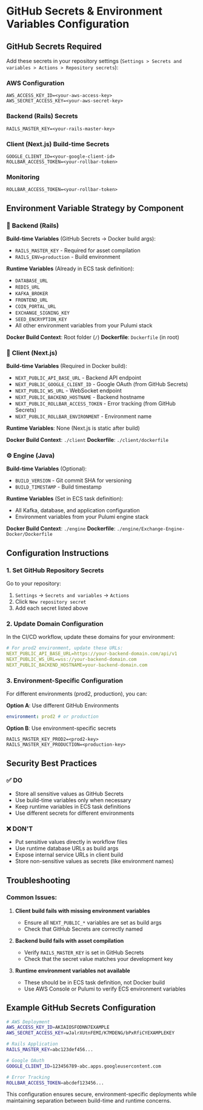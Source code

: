 # GitHub Secrets & Environment Variables Configuration

## GitHub Secrets Required

Add these secrets in your repository settings (`Settings > Secrets and variables > Actions > Repository secrets`):

### **AWS Configuration**

```
AWS_ACCESS_KEY_ID=<your-aws-access-key>
AWS_SECRET_ACCESS_KEY=<your-aws-secret-key>
```

### **Backend (Rails) Secrets**

```
RAILS_MASTER_KEY=<your-rails-master-key>
```

### **Client (Next.js) Build-time Secrets**

```
GOOGLE_CLIENT_ID=<your-google-client-id>
ROLLBAR_ACCESS_TOKEN=<your-rollbar-token>
```

### **Monitoring**

```
ROLLBAR_ACCESS_TOKEN=<your-rollbar-token>
```

## Environment Variable Strategy by Component

### 🚀 **Backend (Rails)**

**Build-time Variables** (GitHub Secrets → Docker build args):

- `RAILS_MASTER_KEY` - Required for asset compilation
- `RAILS_ENV=production` - Build environment

**Runtime Variables** (Already in ECS task definition):

- `DATABASE_URL`
- `REDIS_URL`
- `KAFKA_BROKER`
- `FRONTEND_URL`
- `COIN_PORTAL_URL`
- `EXCHANGE_SIGNING_KEY`
- `SEED_ENCRYPTION_KEY`
- All other environment variables from your Pulumi stack

**Docker Build Context**: Root folder (`/`)
**Dockerfile**: `Dockerfile` (in root)

### 🎨 **Client (Next.js)**

**Build-time Variables** (Required in Docker build):

- `NEXT_PUBLIC_API_BASE_URL` - Backend API endpoint
- `NEXT_PUBLIC_GOOGLE_CLIENT_ID` - Google OAuth (from GitHub Secrets)
- `NEXT_PUBLIC_WS_URL` - WebSocket endpoint
- `NEXT_PUBLIC_BACKEND_HOSTNAME` - Backend hostname
- `NEXT_PUBLIC_ROLLBAR_ACCESS_TOKEN` - Error tracking (from GitHub Secrets)
- `NEXT_PUBLIC_ROLLBAR_ENVIRONMENT` - Environment name

**Runtime Variables**: None (Next.js is static after build)

**Docker Build Context**: `./client`
**Dockerfile**: `./client/dockerfile`

### ⚙️ **Engine (Java)**

**Build-time Variables** (Optional):

- `BUILD_VERSION` - Git commit SHA for versioning
- `BUILD_TIMESTAMP` - Build timestamp

**Runtime Variables** (Set in ECS task definition):

- All Kafka, database, and application configuration
- Environment variables from your Pulumi engine stack

**Docker Build Context**: `./engine`
**Dockerfile**: `./engine/Exchange-Engine-Docker/Dockerfile`

## Configuration Instructions

### 1. **Set GitHub Repository Secrets**

Go to your repository:

1. `Settings` → `Secrets and variables` → `Actions`
2. Click `New repository secret`
3. Add each secret listed above

### 2. **Update Domain Configuration**

In the CI/CD workflow, update these domains for your environment:

```yaml
# For prod2 environment, update these URLs:
NEXT_PUBLIC_API_BASE_URL=https://your-backend-domain.com/api/v1
NEXT_PUBLIC_WS_URL=wss://your-backend-domain.com
NEXT_PUBLIC_BACKEND_HOSTNAME=your-backend-domain.com
```

### 3. **Environment-Specific Configuration**

For different environments (prod2, production), you can:

**Option A**: Use different GitHub Environments

```yaml
environment: prod2 # or production
```

**Option B**: Use environment-specific secrets

```
RAILS_MASTER_KEY_PROD2=<prod2-key>
RAILS_MASTER_KEY_PRODUCTION=<production-key>
```

## Security Best Practices

### ✅ **DO**

- Store all sensitive values as GitHub Secrets
- Use build-time variables only when necessary
- Keep runtime variables in ECS task definitions
- Use different secrets for different environments

### ❌ **DON'T**

- Put sensitive values directly in workflow files
- Use runtime database URLs as build args
- Expose internal service URLs in client build
- Store non-sensitive values as secrets (like environment names)

## Troubleshooting

### Common Issues:

1. **Client build fails with missing environment variables**

   - Ensure all `NEXT_PUBLIC_*` variables are set as build args
   - Check that GitHub Secrets are correctly named

2. **Backend build fails with asset compilation**

   - Verify `RAILS_MASTER_KEY` is set in GitHub Secrets
   - Check that the secret value matches your development key

3. **Runtime environment variables not available**
   - These should be in ECS task definition, not Docker build
   - Use AWS Console or Pulumi to verify ECS environment variables

## Example GitHub Secrets Configuration

```bash
# AWS Deployment
AWS_ACCESS_KEY_ID=AKIAIOSFODNN7EXAMPLE
AWS_SECRET_ACCESS_KEY=wJalrXUtnFEMI/K7MDENG/bPxRfiCYEXAMPLEKEY

# Rails Application
RAILS_MASTER_KEY=abc123def456...

# Google OAuth
GOOGLE_CLIENT_ID=123456789-abc.apps.googleusercontent.com

# Error Tracking
ROLLBAR_ACCESS_TOKEN=abcdef123456...
```

This configuration ensures secure, environment-specific deployments while maintaining separation between build-time and runtime concerns.
